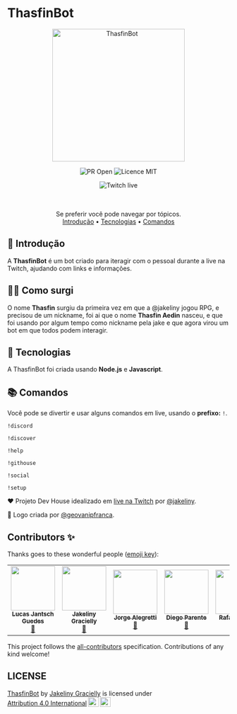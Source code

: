 # ThasfinBot

<div align="center">
    <img src="https://user-images.githubusercontent.com/50425715/115100336-53421700-9f12-11eb-8f23-903ef43ed467.png" alt="ThasfinBot" width=300/>
</div>

<p align="center">
    <img src="https://img.shields.io/badge/PR-Welcome-brightgreen" alt="PR Open"/>
    <img src="https://img.shields.io/badge/Licence-MIT-brightgreen" alt="Licence MIT"/>
</p>

<div align="center">
    <img src="https://img.shields.io/twitch/status/jakeliny" alt="Twitch live">
</div>

<br />
<br />

<p align="center">
Se preferir você pode navegar por tópicos. <br/>
    <a href="#-introdução">Introdução</a> •
    <a href="#-tecnologias">Tecnologias</a> •
    <a href="#-comandos">Comandos</a>
</p>

## 🎉 Introdução

A **ThasfinBot** é um bot criado para iteragir com o pessoal durante a live na Twitch, ajudando com links e informações.

## 🙆‍♀️ Como surgi

O nome **Thasfin** surgiu da primeira vez em que a @jakeliny jogou RPG, e precisou de um nickname, foi ai que o nome **Thasfin Aedin** nasceu, e que foi usando por algum tempo como nickname pela jake e que agora virou um bot em que todos podem interagir.

## 🚀 Tecnologias

A ThasfinBot foi criada usando **Node.js** e **Javascript**.

## 📚 Comandos

Você pode se divertir e usar alguns comandos em live, usando o **prefixo:** `!`.

```
!discord

!discover

!help

!githouse

!social
   
!setup
```


❤️ Projeto Dev House idealizado em [live na Twitch](https://twitch.com/jakeliny) por [@jakeliny](https://github.com/jakeliny).

💜 Logo criada por [@geovanipfranca](https://github.com/geovanipfranca).

## Contributors ✨

Thanks goes to these wonderful people ([emoji key](https://allcontributors.org/docs/en/emoji-key)):

<!-- ALL-CONTRIBUTORS-LIST:START - Do not remove or modify this section -->
<!-- prettier-ignore-start -->
<!-- markdownlint-disable -->
<table>
  <tr>
    <td align="center"><a href="https://github.com/DevRadhy"><img src="https://avatars.githubusercontent.com/u/50425715?v=4?s=100" width="100px;" alt=""/><br /><sub><b>Lucas Jantsch Guedes</b></sub></a><br /><a href="#maintenance-DevRadhy" title="Maintenance">🚧</a></td>
    <td align="center"><a href="http://jakeliny.com.br"><img src="https://avatars.githubusercontent.com/u/17316392?v=4?s=100" width="100px;" alt=""/><br /><sub><b>Jakeliny Gracielly</b></sub></a><br /><a href="#maintenance-jakeliny" title="Maintenance">🚧</a></td>
    <td align="center"><a href="https://github.com/jorge-lba"><img src="https://avatars.githubusercontent.com/u/56704254?v=4?s=100" width="100px;" alt=""/><br /><sub><b>Jorge Alegretti</b></sub></a><br /><a href="#maintenance-jorge-lba" title="Maintenance">🚧</a></td>
    <td align="center"><a href="http://www.linkedin.com/in/diego-parente-56358998"><img src="https://avatars.githubusercontent.com/u/7936432?v=4?s=100" width="100px;" alt=""/><br /><sub><b>Diego Parente</b></sub></a><br /><a href="#maintenance-diegosparente" title="Maintenance">🚧</a></td>
    <td align="center"><a href="https://github.com/rafaelnq"><img src="https://avatars.githubusercontent.com/u/80119382?v=4?s=100" width="100px;" alt=""/><br /><sub><b>Rafael Nobre</b></sub></a><br /><a href="#maintenance-rafaelnq" title="Maintenance">🚧</a></td>
    <td align="center"><a href="http://geovani.dev"><img src="https://avatars.githubusercontent.com/u/31046316?v=4?s=100" width="100px;" alt=""/><br /><sub><b>Geovani França</b></sub></a><br /><a href="#maintenance-geovanipfranca" title="Maintenance">🚧</a></td>
  </tr>
</table>

<!-- markdownlint-restore -->
<!-- prettier-ignore-end -->

<!-- ALL-CONTRIBUTORS-LIST:END -->

This project follows the [all-contributors](https://github.com/all-contributors/all-contributors) specification. Contributions of any kind welcome!

## LICENSE

<p xmlns:cc="http://creativecommons.org/ns#" xmlns:dct="http://purl.org/dc/terms/"><a property="dct:title" rel="cc:attributionURL" href="https://github.com/dev-house-community/ThasfinBot">ThasfinBot</a> by <a rel="cc:attributionURL dct:creator" property="cc:attributionName" href="https://jakeliny.com.br/">Jakeliny Gracielly</a> is licensed under <a href="http://creativecommons.org/licenses/by/4.0/?ref=chooser-v1" target="_blank" rel="license noopener noreferrer" style="display:inline-block;">Attribution 4.0 International<img width=24 height=24 style="height:22px!important;margin-left:3px;vertical-align:text-bottom;" src="https://mirrors.creativecommons.org/presskit/icons/cc.svg?ref=chooser-v1"><img width=24 height=24 style="height:22px!important;margin-left:3px;vertical-align:text-bottom;" src="https://mirrors.creativecommons.org/presskit/icons/by.svg?ref=chooser-v1"></a></p>
